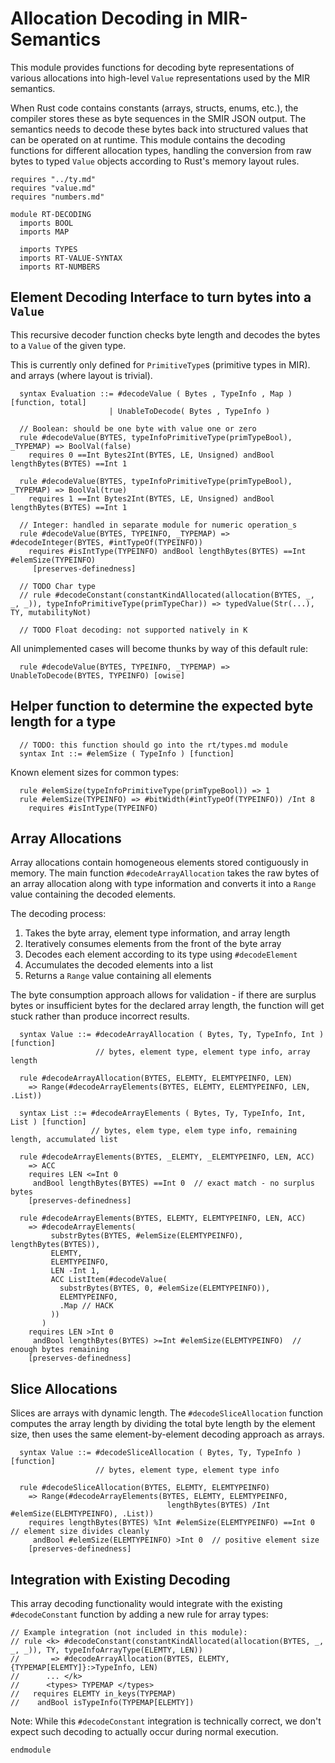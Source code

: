 # Allocation Decoding in MIR-Semantics

This module provides functions for decoding byte representations of various allocations into 
high-level `Value` representations used by the MIR semantics.

When Rust code contains constants (arrays, structs, enums, etc.), the compiler stores these as 
byte sequences in the SMIR JSON output. 
The semantics needs to decode these bytes back into structured values that can be operated on at 
runtime. 
This module contains the decoding functions for different allocation types, handling the conversion 
from raw bytes to typed `Value` objects according to Rust's memory layout rules.

```k
requires "../ty.md"
requires "value.md"
requires "numbers.md"

module RT-DECODING
  imports BOOL
  imports MAP

  imports TYPES
  imports RT-VALUE-SYNTAX
  imports RT-NUMBERS
```

## Element Decoding Interface to turn bytes into a `Value`

This recursive decoder function checks byte length and decodes the bytes to a `Value` of the given type.

This is currently only defined for `PrimitiveType`s (primitive types in MIR).
and arrays (where layout is trivial).

```k
  syntax Evaluation ::= #decodeValue ( Bytes , TypeInfo , Map ) [function, total]
                      | UnableToDecode( Bytes , TypeInfo )

  // Boolean: should be one byte with value one or zero
  rule #decodeValue(BYTES, typeInfoPrimitiveType(primTypeBool), _TYPEMAP) => BoolVal(false)
    requires 0 ==Int Bytes2Int(BYTES, LE, Unsigned) andBool lengthBytes(BYTES) ==Int 1

  rule #decodeValue(BYTES, typeInfoPrimitiveType(primTypeBool), _TYPEMAP) => BoolVal(true)
    requires 1 ==Int Bytes2Int(BYTES, LE, Unsigned) andBool lengthBytes(BYTES) ==Int 1

  // Integer: handled in separate module for numeric operation_s
  rule #decodeValue(BYTES, TYPEINFO, _TYPEMAP) => #decodeInteger(BYTES, #intTypeOf(TYPEINFO))
    requires #isIntType(TYPEINFO) andBool lengthBytes(BYTES) ==Int #elemSize(TYPEINFO)
     [preserves-definedness]

  // TODO Char type
  // rule #decodeConstant(constantKindAllocated(allocation(BYTES, _, _, _)), typeInfoPrimitiveType(primTypeChar)) => typedValue(Str(...), TY, mutabilityNot)

  // TODO Float decoding: not supported natively in K
```

All unimplemented cases will become thunks by way of this default rule:

```k
  rule #decodeValue(BYTES, TYPEINFO, _TYPEMAP) => UnableToDecode(BYTES, TYPEINFO) [owise]
```

## Helper function to determine the expected byte length for a type

```k
  // TODO: this function should go into the rt/types.md module
  syntax Int ::= #elemSize ( TypeInfo ) [function]
```

Known element sizes for common types:

```k
  rule #elemSize(typeInfoPrimitiveType(primTypeBool)) => 1
  rule #elemSize(TYPEINFO) => #bitWidth(#intTypeOf(TYPEINFO)) /Int 8
    requires #isIntType(TYPEINFO)
```



## Array Allocations

Array allocations contain homogeneous elements stored contiguously in memory. 
The main function `#decodeArrayAllocation` takes the raw bytes of an array allocation along with 
type information and converts it into a `Range` value containing the decoded elements.

The decoding process:
1. Takes the byte array, element type information, and array length
2. Iteratively consumes elements from the front of the byte array
3. Decodes each element according to its type using `#decodeElement` 
4. Accumulates the decoded elements into a list
5. Returns a `Range` value containing all elements

The byte consumption approach allows for validation - if there are surplus bytes or insufficient 
bytes for the declared array length, the function will get stuck rather than produce incorrect 
results.

```k
  syntax Value ::= #decodeArrayAllocation ( Bytes, Ty, TypeInfo, Int ) [function]
                   // bytes, element type, element type info, array length

  rule #decodeArrayAllocation(BYTES, ELEMTY, ELEMTYPEINFO, LEN)
    => Range(#decodeArrayElements(BYTES, ELEMTY, ELEMTYPEINFO, LEN, .List))

  syntax List ::= #decodeArrayElements ( Bytes, Ty, TypeInfo, Int, List ) [function]
                  // bytes, elem type, elem type info, remaining length, accumulated list

  rule #decodeArrayElements(BYTES, _ELEMTY, _ELEMTYPEINFO, LEN, ACC)
    => ACC
    requires LEN <=Int 0
     andBool lengthBytes(BYTES) ==Int 0  // exact match - no surplus bytes
    [preserves-definedness]

  rule #decodeArrayElements(BYTES, ELEMTY, ELEMTYPEINFO, LEN, ACC) 
    => #decodeArrayElements(
         substrBytes(BYTES, #elemSize(ELEMTYPEINFO), lengthBytes(BYTES)), 
         ELEMTY, 
         ELEMTYPEINFO, 
         LEN -Int 1,
         ACC ListItem(#decodeValue(
           substrBytes(BYTES, 0, #elemSize(ELEMTYPEINFO)), 
           ELEMTYPEINFO,
           .Map // HACK
         ))
       )
    requires LEN >Int 0
     andBool lengthBytes(BYTES) >=Int #elemSize(ELEMTYPEINFO)  // enough bytes remaining
    [preserves-definedness]
```

## Slice Allocations

Slices are arrays with dynamic length.
The `#decodeSliceAllocation` function computes the array length by dividing the total byte length 
by the element size, then uses the same element-by-element decoding approach as arrays.

```k
  syntax Value ::= #decodeSliceAllocation ( Bytes, Ty, TypeInfo ) [function]
                   // bytes, element type, element type info

  rule #decodeSliceAllocation(BYTES, ELEMTY, ELEMTYPEINFO)
    => Range(#decodeArrayElements(BYTES, ELEMTY, ELEMTYPEINFO, 
                                   lengthBytes(BYTES) /Int #elemSize(ELEMTYPEINFO), .List))
    requires lengthBytes(BYTES) %Int #elemSize(ELEMTYPEINFO) ==Int 0  // element size divides cleanly
     andBool #elemSize(ELEMTYPEINFO) >Int 0  // positive element size
    [preserves-definedness]
```

## Integration with Existing Decoding

This array decoding functionality would integrate with the existing `#decodeConstant` function by 
adding a new rule for array types:

```k
// Example integration (not included in this module):
// rule <k> #decodeConstant(constantKindAllocated(allocation(BYTES, _, _, _)), TY, typeInfoArrayType(ELEMTY, LEN))
//       => #decodeArrayAllocation(BYTES, ELEMTY, {TYPEMAP[ELEMTY]}:>TypeInfo, LEN) 
//      ... </k>
//      <types> TYPEMAP </types>
//   requires ELEMTY in_keys(TYPEMAP)
//    andBool isTypeInfo(TYPEMAP[ELEMTY])
```

Note: While this `#decodeConstant` integration is technically correct, we don't expect such 
decoding to actually occur during normal execution.

```k
endmodule
```